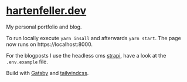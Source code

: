 # [hartenfeller.dev](https://hartenfeller.dev/)

My personal portfolio and blog.

To run locally execute `yarn insall` and afterwards `yarn start`. The page now runs on https://localhost:8000.

For the blogposts I use the headless cms [strapi](https://strapi.io/), have a look at the `.env.example` file.

Build with [Gatsby](https://www.gatsbyjs.org/) and [tailwindcss](https://tailwindcss.com/).
